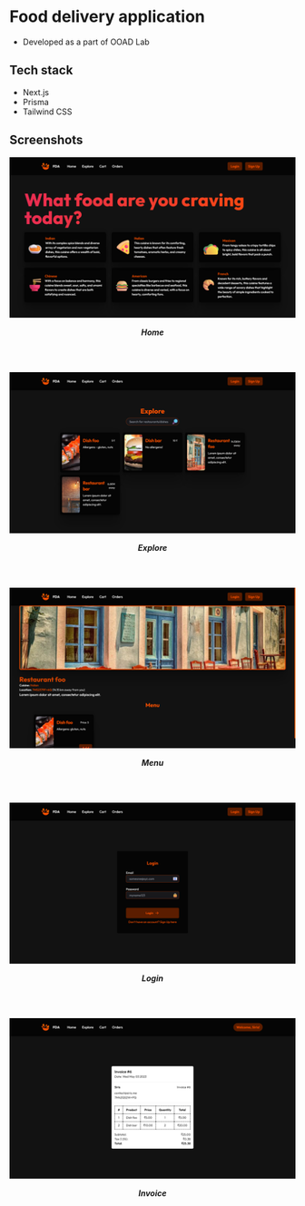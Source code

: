 # Food delivery application

- Developed as a part of OOAD Lab

## Tech stack

- Next.js
- Prisma
- Tailwind CSS

## Screenshots

![Home](assets/home.png)
<p align='center'><b><i>Home</i></b></p>
<br><br>

![Explore](assets/explore.png)
<p align='center'><b><i>Explore</i></b></p>
<br><br>

![Menu](assets/menu.png)
<p align='center'><b><i>Menu</i></b></p>
<br><br>

![Login](assets/login.png)
<p align='center'><b><i>Login</i></b></p>
<br><br>

![Invoice](assets/invoice.png)
<p align='center'><b><i>Invoice</i></b></p>
